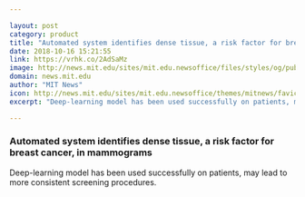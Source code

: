 ```yaml
---

layout: post
category: product
title: "Automated system identifies dense tissue, a risk factor for breast cancer, in mammograms"
date: 2018-10-16 15:21:55
link: https://vrhk.co/2AdSaMz
image: http://news.mit.edu/sites/mit.edu.newsoffice/files/styles/og/public/images/2018/MIT-Mammogram-AI-01.jpg
domain: news.mit.edu
author: "MIT News"
icon: http://news.mit.edu/sites/mit.edu.newsoffice/themes/mitnews/favicon.ico
excerpt: "Deep-learning model has been used successfully on patients, may lead to more consistent screening procedures."

---
```


### Automated system identifies dense tissue, a risk factor for breast cancer, in mammograms

Deep-learning model has been used successfully on patients, may lead to more consistent screening procedures.